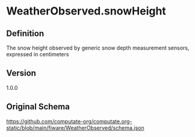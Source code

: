 # WeatherObserved.snowHeight

## Definition
The snow height observed by generic snow depth measurement sensors, expressed in centimeters

## Version
1.0.0

## Original Schema
https://github.com/computate-org/computate.org-static/blob/main/fiware/WeatherObserved/schema.json
